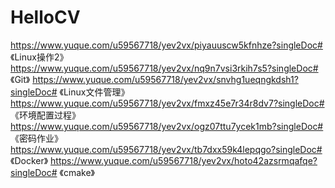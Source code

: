 # HelloCV
https://www.yuque.com/u59567718/yev2vx/piyauuscw5kfnhze?singleDoc# 《Linux操作2》
https://www.yuque.com/u59567718/yev2vx/nq9n7vsi3rkih7s5?singleDoc# 《Git》
https://www.yuque.com/u59567718/yev2vx/snvhg1ueqngkdsh1?singleDoc# 《Linux文件管理》
https://www.yuque.com/u59567718/yev2vx/fmxz45e7r34r8dv7?singleDoc# 《环境配置过程》
https://www.yuque.com/u59567718/yev2vx/ogz07ttu7ycek1mb?singleDoc# 《密码作业》
https://www.yuque.com/u59567718/yev2vx/tb7dxx59k4lepqgo?singleDoc# 《Docker》
https://www.yuque.com/u59567718/yev2vx/hoto42azsrmqafqe?singleDoc# 《cmake》
